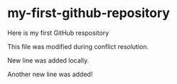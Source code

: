 # my-first-github-repository
Here is my first GitHub respository

This file was modified during conflict resolution.

New line was added locally.

Another new line was added!
